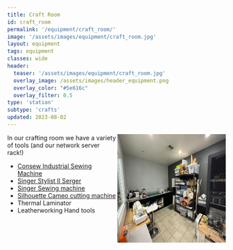 ```yaml
---
title: Craft Room
id: craft_room
permalink: '/equipment/craft_room/'
image: '/assets/images/equipment/craft_room.jpg'
layout: equipment
tags: equipment
classes: wide
header:
  teaser: '/assets/images/equipment/craft_room.jpg'
  overlay_image: /assets/images/header_equipment.png
  overlay_color: "#5e616c"
  overlay_filter: 0.5
type: 'station'
subtype: 'crafts'
updated: 2023-08-02
---
```

<img align="right" width="250" height="250" src="/assets/images/equipment/craft_room.jpg">

In our crafting room we have a variety of tools (and our network server rack!)

- [Consew Industrial Sewing Machine](https://rtfm.synshop.org/users/Equipment/Consew%20230%20Industrial%20Sewing%20Machine/)
- [Singer Stylist II Serger](/equipment/serger/)
- [Singer Sewing machine](/equipment/sewing_machine)
- [Silhouette Cameo cutting machine](https://rtfm.synshop.org/users/Equipment/Silhoutte%20Cameo/)
- Thermal Laminator
- Leatherworking Hand tools